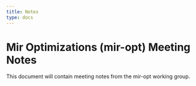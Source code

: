 ```yaml
---
title: Notes
type: docs
---
```

# Mir Optimizations (mir-opt) Meeting Notes
This document will contain meeting notes from the mir-opt working group.